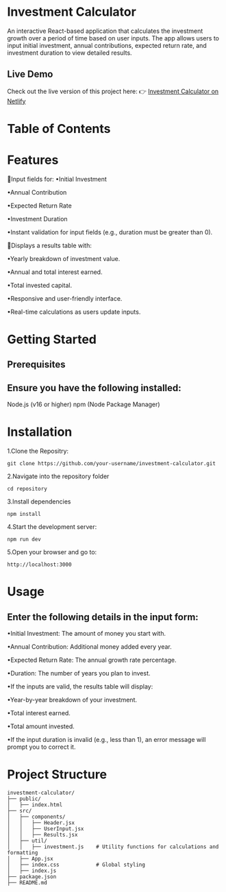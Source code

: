 # Investment Calculator
An interactive React-based application that calculates the investment growth over a period of time based on user inputs. The app allows users to input initial investment, annual contributions, expected return rate, and investment duration to view detailed results.

## Live Demo
Check out the live version of this project here:
👉 [Investment Calculator on Netlify](https://calculate-your-investment.netlify.app/)

# Table of Contents
# Features
💠Input fields for:
•Initial Investment

•Annual Contribution

•Expected Return Rate

•Investment Duration

•Instant validation for input fields (e.g., duration must be greater than 0).

💠Displays a results table with:

•Yearly breakdown of investment value.

•Annual and total interest earned.

•Total invested capital.

•Responsive and user-friendly interface.

•Real-time calculations as users update inputs.

# Getting Started
## Prerequisites
## Ensure you have the following installed:

Node.js (v16 or higher)
npm (Node Package Manager)

# Installation
1.Clone the Repositry:
```
git clone https://github.com/your-username/investment-calculator.git
```

2.Navigate into the repository folder
```
cd repository
```
3.Install dependencies
```
npm install
```
4.Start the development server:
```
npm run dev
```
5.Open your browser and go to:
```
http://localhost:3000
```
# Usage
## Enter the following details in the input form:

•Initial Investment: The amount of money you start with.

•Annual Contribution: Additional money added every year.

•Expected Return Rate: The annual growth rate percentage.

•Duration: The number of years you plan to invest.

•If the inputs are valid, the results table will display:

•Year-by-year breakdown of your investment.

•Total interest earned.

•Total amount invested.


•If the input duration is invalid (e.g., less than 1), an error message will prompt you to correct it.

# Project Structure
```
investment-calculator/
├── public/
│   ├── index.html
├── src/
│   ├── components/
│   │   ├── Header.jsx
│   │   ├── UserInput.jsx
│   │   ├── Results.jsx
│   ├── util/
│   │   ├── investment.js    # Utility functions for calculations and formatting
│   ├── App.jsx
│   ├── index.css            # Global styling
│   ├── index.js
├── package.json
├── README.md
```
